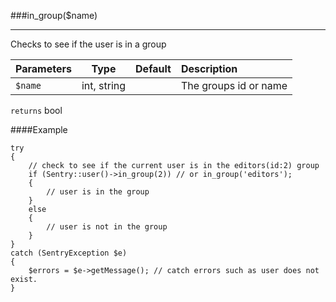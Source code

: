 <a id="in-group" href="#"></a>
###in_group($name)

----------

Checks to see if the user is in a group

Parameters                   | Type            | Default       | Description
:--------------------------- | :-------------: | :------------ | :--------------
`$name`                      | int, string     |               | The groups id or name

`returns` bool

####Example

	try
	{
	    // check to see if the current user is in the editors(id:2) group
		if (Sentry::user()->in_group(2)) // or in_group('editors');
		{
		    // user is in the group
		}
		else
		{
		    // user is not in the group
		}
	}
	catch (SentryException $e)
	{
	    $errors = $e->getMessage(); // catch errors such as user does not exist.
	}
